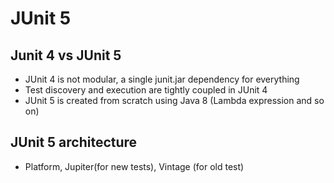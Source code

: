 # JUnit 5
## Junit 4 vs JUnit 5
- JUnit 4 is not modular, a single junit.jar dependency for everything
- Test discovery and execution are tightly coupled in JUnit 4
- JUnit 5 is created from scratch using Java 8 (Lambda expression and so on)


## JUnit 5 architecture
- Platform, Jupiter(for new tests), Vintage (for old test)